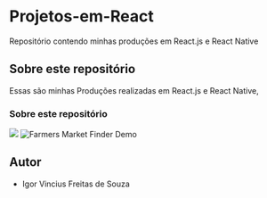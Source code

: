 # Projetos-em-React

Repositório contendo minhas produções em React.js e React Native

## Sobre este repositório

Essas são minhas Produções realizadas em React.js e React Native, 

### Sobre este repositório
![](name-of-giphy.gif)
![Farmers Market Finder Demo](/Imagens/GestãoObras/Obras1.png)

## Autor

* Igor Vincius Freitas de Souza
